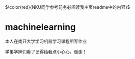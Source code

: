 $\color{red}{NKU同学参考前务必阅读我主页readme中的内容}$

# machinelearning
本人在南开大学学习机器学习课程所写作业

学弟学妹们看了记得给我点小心心，谢谢！

